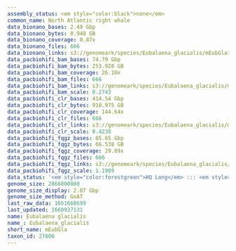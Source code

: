 ```yaml
---
assembly_status: <em style="color:black">none</em>
common_name: North Atlantic right whale
data_bionano_bases: 2.49 Gbp
data_bionano_bytes: 0.948 GB
data_bionano_coverage: 0.87x
data_bionano_files: 666
data_bionano_links: s3://genomeark/species/Eubalaena_glacialis/mEubGla1/genomic_data/bionano/<br>
data_pacbiohifi_bam_bases: 74.79 Gbp
data_pacbiohifi_bam_bytes: 253.928 GB
data_pacbiohifi_bam_coverage: 26.10x
data_pacbiohifi_bam_files: 666
data_pacbiohifi_bam_links: s3://genomeark/species/Eubalaena_glacialis/mEubGla1/genomic_data/pacbio_hifi/<br>
data_pacbiohifi_bam_scale: 0.2743
data_pacbiohifi_clr_bases: 414.54 Gbp
data_pacbiohifi_clr_bytes: 910.975 GB
data_pacbiohifi_clr_coverage: 144.64x
data_pacbiohifi_clr_files: 666
data_pacbiohifi_clr_links: s3://genomeark/species/Eubalaena_glacialis/mEubGla1/genomic_data/pacbio_hifi/<br>
data_pacbiohifi_clr_scale: 0.4238
data_pacbiohifi_fqgz_bases: 85.65 Gbp
data_pacbiohifi_fqgz_bytes: 66.538 GB
data_pacbiohifi_fqgz_coverage: 29.89x
data_pacbiohifi_fqgz_files: 666
data_pacbiohifi_fqgz_links: s3://genomeark/species/Eubalaena_glacialis/mEubGla1/genomic_data/pacbio_hifi/<br>
data_pacbiohifi_fqgz_scale: 1.1989
data_status: '<em style="color:forestgreen">HQ Long</em> ::: <em style="color:lightgray">Long</em> ::: <em style="color:forestgreen">Short</em> ::: <em style="color:forestgreen">Phasing</em> ::: <em style="color:lightgray">Scaffolding</em>'
genome_size: 2866000000
genome_size_display: 2.87 Gbp
genome_size_method: GoAT
last_raw_data: 1651668699
last_updated: 1660937131
name: Eubalaena glacialis
name_: Eubalaena_glacialis
short_name: mEubGla
taxon_id: 27606
---
```

